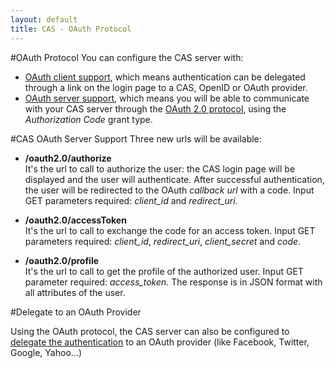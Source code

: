 ```yaml
---
layout: default
title: CAS - OAuth Protocol
---
```


#OAuth Protocol
You can configure the CAS server with:

* [OAuth client support](../integration/Delegate-Authentication.html), which means authentication can be delegated through a link on the login page to a CAS, OpenID or OAuth provider. 
* [OAuth server support](../installation/OAuth-OpenId-Authentication.html), which means you will be able to communicate with your CAS server through the [OAuth 2.0 protocol](http://oauth.net/2/), using the *Authorization Code* grant type.

#CAS OAuth Server Support
Three new urls will be available:

* **/oauth2.0/authorize**  
It's the url to call to authorize the user: the CAS login page will be displayed and the user will authenticate. After successful authentication, the user will be redirected to the OAuth *callback url* with a code. Input GET parameters required: *client_id* and *redirect_uri*.

* **/oauth2.0/accessToken**  
It's the url to call to exchange the code for an access token. Input GET parameters required: *client_id*, *redirect_uri*, *client_secret* and *code*.

* **/oauth2.0/profile**  
It's the url to call to get the profile of the authorized user. Input GET parameter required: *access_token*. The response is in JSON format with all attributes of the user.

#Delegate to an OAuth Provider

Using the OAuth protocol, the CAS server can also be configured to [delegate the authentication](../integration/Delegate-Authentication.html) to an OAuth provider (like Facebook, Twitter, Google, Yahoo...)

